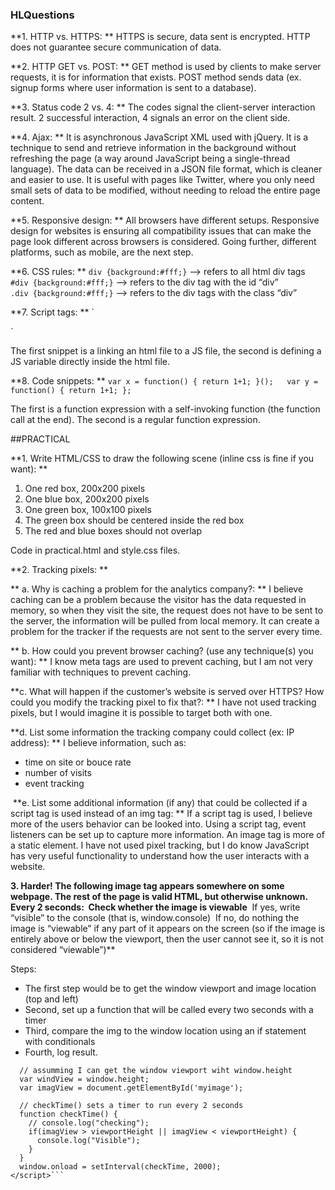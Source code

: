 ### HLQuestions

**1. HTTP vs. HTTPS:  **
HTTPS is secure, data sent is encrypted. HTTP does not guarantee secure communication of data.

**2. HTTP GET vs. POST:  **
GET method is used by clients to make server requests, it is for information that exists. 
POST method sends data (ex. signup forms where user information is sent to a database).

**3. Status code 2 vs. 4:  **
The codes signal the client-server interaction result. 2 successful interaction, 4 signals an error on the client side.

**4. Ajax:  **
It is asynchronous JavaScript XML used with jQuery. It is a technique to send and retrieve information in the background without refreshing the page (a way around JavaScript being a single-thread language). The data can be received in a JSON file format, which is cleaner and easier to use. It is useful with pages like Twitter, where you only need small sets of data to be modified, without needing to reload the entire page content.

**5. Responsive design:  **
All browsers have different setups. Responsive design for websites is ensuring all compatibility issues that can make the page look different across browsers is considered. Going further, different platforms, such as mobile, are the next step.

**6. CSS rules:  **
`div {background:#fff;}`  --> refers to all html div tags   
`#div {background:#fff;}`  --> refers to the div tag with the id “div”  
`.div {background:#fff;}`  --> refers to the div tags with the class “div”  

**7. Script tags:    **
`<script src=”http://example.com/whatever.js”> </script> 
<script>var whatever = true</script>`

  The first snippet is a linking an html file to a JS file, the second is defining a JS variable directly inside the html file.

**8. Code snippets:  **
`var x = function() { return 1+1; }();  
var y = function() { return 1+1; };`

  The first is a function expression with a self-invoking function (the function call at the end). The second is a regular function expression. 


##PRACTICAL 

**1. Write HTML/CSS to draw the following scene (inline css is fine if you want):  **

  1. One red box, 200x200 pixels
  2. One blue box, 200x200 pixels
  3. One green box, 100x100 pixels
  4. The green box should be centered inside the red box
  5. The red and blue boxes should not overlap

  Code in practical.html and style.css files.


**2. Tracking pixels:  **

 ** a. Why is caching a problem for the analytics company?:  **
  I believe caching can be a problem because the visitor has the data requested in memory, so when they visit the site, the request does not have to be sent to the server, the information will be pulled from local memory. It can create a problem for the tracker if the requests are not sent to the server every time. 

 ** b. How could you prevent browser caching? (use any technique(s) you want):  **
  I know meta tags are used to prevent caching, but I am not very familiar with techniques to prevent caching.

  **c. What will happen if the customer’s website is served over HTTPS? How could you modify the tracking pixel to fix that?:   **
  I have not used tracking pixels, but I would imagine it is possible to target both with one.

  **d. List some information the tracking company could collect (ex: IP address):  **
  I believe information, such as:
  * time on site or bouce rate
  * number of visits
  * event tracking

  **e. List some additional information (if any) that could be collected if a script tag is used instead of an img tag:     **
  If a script tag is used, I believe more of the users behavior can be looked into. Using a script tag, event listeners can be set up to capture more information. An image tag is more of a static element. I have not used pixel tracking, but I do know JavaScript has very useful functionality to understand how the user interacts with a website.

**3. Harder!
The following image tag appears somewhere on some webpage. The rest of the page is valid HTML, but otherwise unknown.
Every 2 seconds:
­ Check whether the image is viewable**
­ If yes, write “visible” to the console (that is, window.console)
­ If no, do nothing
the image is “viewable” if any part of it appears on the screen (so if the image is entirely above or below the viewport, then the user cannot see it, so it is not considered “viewable”)**

  Steps:
  -  The first step would be to get the window viewport and image location (top and left)
  - Second, set up a function that will be called every two seconds with a timer
  - Third, compare the img to the window location using an if statement with conditionals
  - Fourth, log result.

  ```<script>
    // assumming I can get the window viewport wiht window.height
    var windView = window.height;
    var imagView = document.getElementById('myimage');

    // checkTime() sets a timer to run every 2 seconds
    function checkTime() {
      // console.log("checking");
      if(imagView > viewportHeight || imagView < viewportHeight) {
        console.log("Visible");
      }
    }
    window.onload = setInterval(checkTime, 2000);
  </script>```


